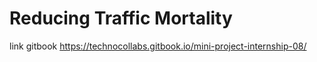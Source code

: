 # Reducing Traffic Mortality
link gitbook https://technocollabs.gitbook.io/mini-project-internship-08/
